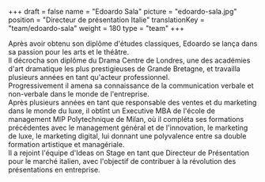 +++
draft			= false
name			= "Edoardo Sala"
picture			= "edoardo-sala.jpg"
position	 	= "Directeur de présentation Italie"
translationKey	= "team/edoardo-sala"
weight			= 180
type			= "team"
+++

Après avoir obtenu son diplôme d'études classiques, Edoardo se lança dans sa passion pour les arts et le théâtre.<br>Il décrocha son diplôme du Drama Centre de Londres, une des académies d'art dramatique les plus prestigieuses de Grande Bretagne, et travailla plusieurs années en tant qu'acteur professionnel.<br>Progressivement il amena sa connaissance de la communication verbale et non-verbale dans le monde de l'entreprise.<br>Après plusieurs années en tant que responsable des ventes et du marketing dans le monde du luxe, il obtînt un Executive MBA de l'école de management MIP Polytechnique de Milan, où il compléta ses formations précédentes avec le management général et de l'innovation, le marketing de luxe, le marketing digital, lui donnant une polyvalence entre sa double formation artistique et managériale.<br>Il a rejoint l'équipe d'Ideas on Stage en tant que Directeur de Présentation pour le marché italien, avec l'objectif de contribuer à la révolution des présentations en entreprise.